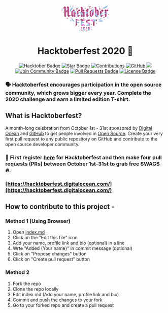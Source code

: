 <p align="center">
    <a href="https://hacktoberfest.digitalocean.com/">
        <img src="assets/img/hacktober-logo.svg" width="30%">
    </a>
</p>

<h1 align="center"> Hacktoberfest 2020 🎉</h1>

<div align="center">
<img src="https://img.shields.io/badge/hacktoberfest-2020-blueviolet" alt="Hacktober Badge"/>
<img src="https://img.shields.io/static/v1?label=%F0%9F%8C%9F&message=If%20Useful&style=style=flat&color=BC4E99" alt="Star Badge"/>
<a href="https://github.com/abhishek-g0yal" ><img src="https://img.shields.io/badge/Contributions-welcome-violet.svg?style=flat&logo=git" alt="Contributions" /></a>
<a href="https://github.com/abhishek-g0yal" ><img src="https://img.shields.io/github/followers/abhishek-g0yal.svg?label=Follow%20@abhishek-g0yal&style=social" alt="GitHub"/> </a>
<a href="https://twitter.com/abhishek_g0yal" ><img src="https://img.shields.io/twitter/follow/abhishek_g0yal.svg?style=social" /> </a>
<a href="https://discord.gg/hacktoberfest"><img src="https://img.shields.io/discord/733027681184251937.svg?style=flat&label=Join%20Community&color=7289DA" alt="Join Community Badge"/></a>
<a href="https://github.com/abhishek-g0yal/Hacktoberfest-2020/pulls"><img src="https://img.shields.io/github/issues-pr/abhishek-g0yal/Hacktoberfest-2020" alt="Pull Requests Badge"/></a>
<a href="https://github.com/abhishek-g0yal/Hacktoberfest-2020/blob/master/LICENSE"><img src="https://img.shields.io/github/license/abhishek-g0yal/Hacktoberfest-2020?color=2b9348" alt="License Badge"/></a>
</div>

### 🗣 Hacktoberfest encourages participation in the open source community, which grows bigger every year. Complete the 2020 challenge and earn a limited edition T-shirt.

## What is Hacktoberfest?
A month-long celebration from October 1st - 31st sponsored by [Digital Ocean](https://hacktoberfest.digitalocean.com/) and [GitHub](https://github.com/blog/2433-celebrate-open-source-this-october-with-hacktoberfest) to get people involved in [Open Source](https://github.com/open-source). Create your very first pull request to any public repository on GitHub and contribute to the open source developer community.

### 📢 **First register [here](https://hacktoberfest.digitalocean.com) for Hacktoberfest and then make four pull requests (PRs) between October 1st-31st to grab free SWAGS 🔥.**

### [https://hacktoberfest.digitalocean.com/](https://hacktoberfest.digitalocean.com/)

## **How to contribute to this project -**
### Method 1 (Using Browser)
1. Open [index.md](./index.md)
2. Click on the "Edit this file" icon
3. Add your name, profile link and bio (optional) in a line
4. Wrte "Added {Your name}" in commit message (optional)
5. Click on "Propose changes" button
6. Click on "Create pull request" button
### Method 2
1. Fork the repo
2. Clone the repo locally
3. Edit index.md (Add your name, profile link and bio)
4. Commit and push the changes to your fork
5. Go to your forked repo and create a pull request